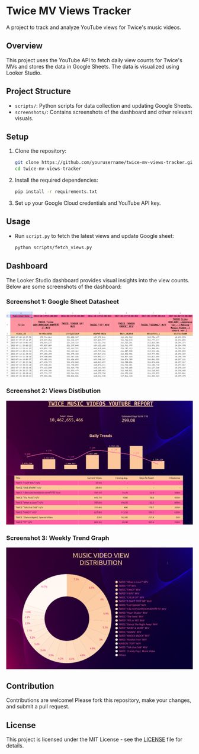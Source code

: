 # Twice MV Views Tracker

A project to track and analyze YouTube views for Twice's music videos.

## Overview

This project uses the YouTube API to fetch daily view counts for Twice's MVs and stores the data in Google Sheets. The data is visualized using Looker Studio.

## Project Structure

- `scripts/`: Python scripts for data collection and updating Google Sheets.
- `screenshots/`: Contains screenshots of the dashboard and other relevant visuals.

## Setup

1. Clone the repository:
    ```bash
    git clone https://github.com/yourusername/twice-mv-views-tracker.git
    cd twice-mv-views-tracker
    ```

2. Install the required dependencies:
    ```bash
    pip install -r requirements.txt
    ```

3. Set up your Google Cloud credentials and YouTube API key.

## Usage

- Run `script.py` to fetch the latest views and update Google sheet:
    ```bash
    python scripts/fetch_views.py
    ```



## Dashboard

The Looker Studio dashboard provides visual insights into the view counts. Below are some screenshots of the dashboard:

### Screenshot 1: Google Sheet Datasheet
![Google Sheet Datasheet](screenshots/Screenshot1.png)

### Screenshot 2: Views Distibution
![Views Distibution](screenshots/Screenshot2.png)

### Screenshot 3: Weekly Trend Graph
![Weekly Trend](screenshots/Screenshot3.png)

## Contribution

Contributions are welcome! Please fork this repository, make your changes, and submit a pull request.

## License

This project is licensed under the MIT License - see the [LICENSE](LICENSE) file for details.
